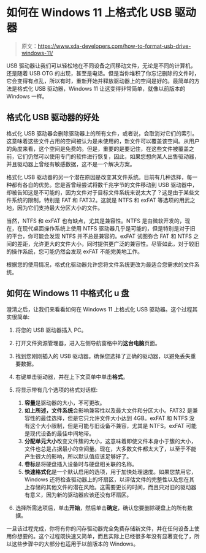 # 如何在 Windows 11 上格式化 USB 驱动器

> 原文：<https://www.xda-developers.com/how-to-format-usb-drive-windows-11/>

USB 驱动器让我们可以轻松地在不同设备之间移动文件，无论是不同的计算机，还是随着 USB OTG 的出现，甚至是电话。但是当你堆积了你忘记删除的文件时，它会变得有点乱，所以有时，重新开始并释放驱动器上的空间是好的。最简单的方法是格式化 USB 驱动器，Windows 11 让这变得非常简单，就像以前版本的 Windows 一样。

## 格式化 USB 驱动器的好处

格式化 USB 驱动器会删除驱动器上的所有文件，或者说，会取消对它们的索引。这意味着这些文件占用的空间被认为是未使用的，新文件可以覆盖该空间。从用户的角度来看，这个空间是免费的。但是，重要的是要记住，在这些文件被覆盖之前，它们仍然可以使用专门的软件进行恢复，因此，如果您想向某人出售驱动器，并且驱动器上曾经有敏感数据，这不是一个解决方案。

格式化 USB 驱动器的另一个潜在原因是改变其文件系统。目前有几种选择，每一种都有各自的优势。您是否曾经尝试将数千兆字节的文件移动到 USB 驱动器中，却被告知这是不可能的，因为文件对于目标文件系统来说太大了？这是由于某些文件系统的限制，特别是 FAT 和 FAT32。这就是 NTFS 和 exFAT 等选项的用武之地，因为它们支持最大分区大小的文件。

当然，NTFS 和 exFAT 也有缺点，尤其是兼容性。NTFS 是由微软开发的，现在，在现代桌面操作系统上使用 NTFS 驱动器几乎是可能的，但是特别是对于旧的平台，你可能会发现 NTFS 并不总是兼容的。exFAT 试图弥合 FAT 和 NTFS 之间的差距，允许更大的文件大小，同时提供更广泛的兼容性。尽管如此，对于较旧的操作系统，您可能仍然会发现 exFAT 不能完美地工作。

根据您的使用情况，格式化驱动器允许您将文件系统更改为最适合您需求的文件系统。

## 如何在 Windows 11 中格式化 u 盘

澄清之后，让我们来看看如何在 Windows 11 上格式化 USB 驱动器。这个过程其实很简单:

1.  将您的 USB 驱动器插入 PC。
2.  打开文件资源管理器，进入左侧导航窗格中的**这台电脑**页面。
3.  找到您刚刚插入的 USB 驱动器。确保您选择了正确的驱动器，以避免丢失重要数据。
4.  右键单击驱动器，并在上下文菜单中单击**格式**。
5.  将显示带有几个选项的格式对话框:
    1.  **容量**是驱动器的大小，不可更改。
    2.  **如上所述，文件系统**会影响兼容性以及最大文件和分区大小。FAT32 是兼容性的最佳选择，但是它只允许文件大小达到 4GB。exFAT 和 NTFS 没有这个大小限制，但是可能与旧设备不兼容，尤其是 NTFS。exFAT 可能是现代设备的最佳中间地带。
    3.  **分配单元大小**改变文件簇的大小，这意味着即使文件本身小于簇的大小，文件也总是占据最小的空间量。现在，大多数文件都太大了，以至于不能产生很大的影响，所以默认值应该足够好了。
    4.  **卷标**是将硬盘插入设备时与硬盘相关联的名称。
    5.  **快速格式化**是一个默认启用的选项，用于加快处理速度。如果您禁用它，Windows 还将检查驱动器上的坏扇区，以评估文件的完整性以及您在其上存储的其他文件的潜在风险。这需要更长的时间，而且只对旧的驱动器有意义，因为新的驱动器应该还没有坏扇区。

6.  选择所需选项后，单击**开始**，然后单击**确定**，确认您要删除硬盘上的所有数据。

一旦该过程完成，你将有你的闪存驱动器完全免费存储新文件，并在任何设备上使用你想要的。这个过程既快速又简单，而且实际上已经很多年没有显著变化了，所以这些步骤中的大部分也适用于以前版本的 Windows。